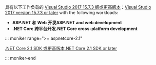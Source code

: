 <span data-ttu-id="d0d26-101">具有以下工作负载的 [Visual Studio 2017 15.7.3 版或更高版本](https://visualstudio.microsoft.com/downloads/)：</span><span class="sxs-lookup"><span data-stu-id="d0d26-101">[Visual Studio 2017 version 15.7.3 or later](https://visualstudio.microsoft.com/downloads/) with the following workloads:</span></span>

* <span data-ttu-id="d0d26-102">**ASP.NET 和 Web 开发**</span><span class="sxs-lookup"><span data-stu-id="d0d26-102">**ASP.NET and web development**</span></span>
* <span data-ttu-id="d0d26-103">**.NET Core 跨平台开发**</span><span class="sxs-lookup"><span data-stu-id="d0d26-103">**.NET Core cross-platform development**</span></span>

::: moniker range=">= aspnetcore-2.1"

[<span data-ttu-id="d0d26-104">.NET Core 2.1 SDK 或更高版本</span><span class="sxs-lookup"><span data-stu-id="d0d26-104">.NET Core 2.1 SDK or later</span></span>](https://www.microsoft.com/net/download/windows)

::: moniker-end
